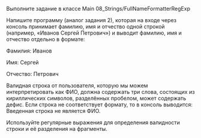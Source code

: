 Выполните задание в классе Main 08_Strings/FullNameFormatterRegExp

Напишите программу (аналог задания 2), которая на входе через консоль принимает фамилию, имя и отчество одной строкой (например, «Иванов Сергей Петрович») и выводит фамилию, имя и отчество отдельно в формате:

Фамилия: Иванов

Имя: Сергей

Отчество: Петрович

Валидная строка от пользователя, которую мы можем интерпретировать как ФИО, должна содержать три слова, состоящих из кириллических символов, разделённых пробелом, может содержать дефис. Если строка не соответствует формату, то в консоль выводится: Введенная строка не является ФИО.

Используйте регулярные выражения для определения валидности строки и её разделения на фрагменты.
